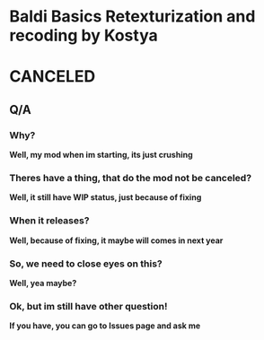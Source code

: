 # Baldi Basics Retexturization and recoding by Kostya

# CANCELED
## Q/A
### Why?
**Well, my mod when im starting, its just crushing**
### Theres have a thing, that do the mod not be canceled?
**Well, it still have WIP status, just because of fixing**
### When it releases?
**Well, because of fixing, it maybe will comes in next year**
### So, we need to close eyes on this?
**Well, yea maybe?**
### Ok, but im still have other question!
**If you have, you can go to Issues page and ask me**
